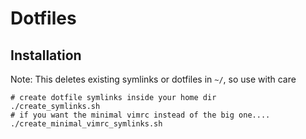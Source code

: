 # Dotfiles

## Installation
Note: This deletes existing symlinks or dotfiles in `~/`, so use with care
```
# create dotfile symlinks inside your home dir
./create_symlinks.sh
# if you want the minimal vimrc instead of the big one....
./create_minimal_vimrc_symlinks.sh
```
